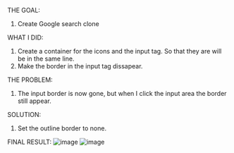THE GOAL:
1. Create Google search clone

WHAT I DID:
1. Create a container for the icons and the input tag. So that they are will be in the same line.
2. Make the border in the input tag dissapear.

THE PROBLEM:
1. The input border is now gone, but when I click the input area the border still appear.

SOLUTION:
1. Set the outline border to none.

FINAL RESULT:
![image](https://github.com/wahyu-nugroho-adji/google-search-clone/assets/135510326/5072fcf7-1e1f-462a-8902-8314cc5d4f6a)
![image](https://github.com/wahyu-nugroho-adji/google-search-clone/assets/135510326/18da278a-dd47-4824-9cab-eece3746613e)
